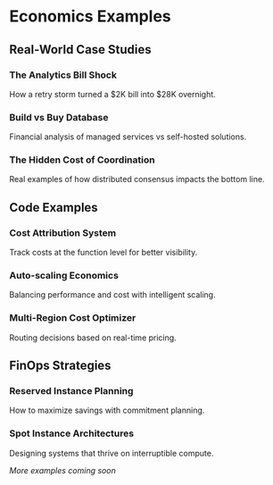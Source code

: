 # Economics Examples

## Real-World Case Studies

### The Analytics Bill Shock
How a retry storm turned a $2K bill into $28K overnight.

### Build vs Buy Database
Financial analysis of managed services vs self-hosted solutions.

### The Hidden Cost of Coordination
Real examples of how distributed consensus impacts the bottom line.

## Code Examples

### Cost Attribution System
Track costs at the function level for better visibility.

### Auto-scaling Economics
Balancing performance and cost with intelligent scaling.

### Multi-Region Cost Optimizer
Routing decisions based on real-time pricing.

## FinOps Strategies

### Reserved Instance Planning
How to maximize savings with commitment planning.

### Spot Instance Architectures
Designing systems that thrive on interruptible compute.

*More examples coming soon*